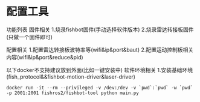 # 配置工具

功能列表
固件相关
1.烧录fishbot固件(手动选择软件版本)
2.烧录雷达转接板固件(只做一个固件即可)

配置相关
1.配置雷达转接板波特率等(wifi&ip&port&baut)
2.配置运动控制板相关内容(wifi&ip&port&reduce&pid)


以下docker不支持建议放到外面(比如一键安装中)
软件环境相关
1.安装基础环境(fish_protocol&&fishbot-motion-driver&laser-driver)

```
docker run -it --rm --privileged -v /dev:/dev -v `pwd`:`pwd` -w `pwd` -p 2001:2001 fishros2/fishbot-tool python main.py
```
